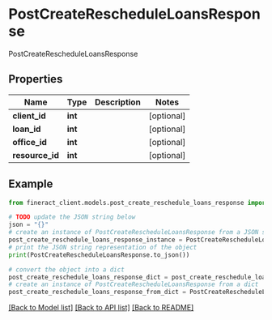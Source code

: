 # PostCreateRescheduleLoansResponse

PostCreateRescheduleLoansResponse 

## Properties

Name | Type | Description | Notes
------------ | ------------- | ------------- | -------------
**client_id** | **int** |  | [optional] 
**loan_id** | **int** |  | [optional] 
**office_id** | **int** |  | [optional] 
**resource_id** | **int** |  | [optional] 

## Example

```python
from fineract_client.models.post_create_reschedule_loans_response import PostCreateRescheduleLoansResponse

# TODO update the JSON string below
json = "{}"
# create an instance of PostCreateRescheduleLoansResponse from a JSON string
post_create_reschedule_loans_response_instance = PostCreateRescheduleLoansResponse.from_json(json)
# print the JSON string representation of the object
print(PostCreateRescheduleLoansResponse.to_json())

# convert the object into a dict
post_create_reschedule_loans_response_dict = post_create_reschedule_loans_response_instance.to_dict()
# create an instance of PostCreateRescheduleLoansResponse from a dict
post_create_reschedule_loans_response_from_dict = PostCreateRescheduleLoansResponse.from_dict(post_create_reschedule_loans_response_dict)
```
[[Back to Model list]](../README.md#documentation-for-models) [[Back to API list]](../README.md#documentation-for-api-endpoints) [[Back to README]](../README.md)


